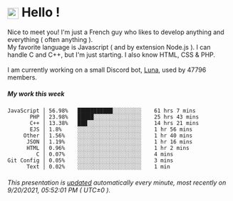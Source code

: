 # <img src="https://64.media.tumblr.com/a77fe63f35eafbe14be38765babf1cb2/ec4eb63d77592970-8f/s1280x1920/cb3343c17d8b4e6010ca747520d078d3dba9ac25.gif" style="vertical-align:middle" width="25px"> Hello !
Nice to meet you! I'm just a French guy who likes to develop anything and everything ( often anything ). <br/>My favorite language is Javascript ( and by extension Node.js ). I can handle C and C++, but I'm just starting. I also know HTML, CSS & PHP.<br/><br/>
I am currently working on a small Discord bot, [Luna](https://github.com/Asgarrrr/Luna), used by 47796 members.<br/>
##### My work this week<br/>
```
JavaScript │ 56.98%   ███████████░░░░░░░░░    61 hrs 7 mins
       PHP │ 23.98%   █████░░░░░░░░░░░░░░░    25 hrs 43 mins
       C++ │ 13.38%   ███░░░░░░░░░░░░░░░░░    14 hrs 21 mins
       EJS │ 1.8%     ░░░░░░░░░░░░░░░░░░░░    1 hr 56 mins
     Other │ 1.56%    ░░░░░░░░░░░░░░░░░░░░    1 hr 40 mins
      JSON │ 1.19%    ░░░░░░░░░░░░░░░░░░░░    1 hr 16 mins
      HTML │ 0.96%    ░░░░░░░░░░░░░░░░░░░░    1 hr 2 mins
         C │ 0.07%    ░░░░░░░░░░░░░░░░░░░░    4 mins
Git Config │ 0.05%    ░░░░░░░░░░░░░░░░░░░░    3 mins
      Text │ 0.02%    ░░░░░░░░░░░░░░░░░░░░    1 min
```
###### This presentation is [updated](https://github.com/Asgarrrr) automatically every minute, most recently on 9/20/2021, 05:52:01 PM ( UTC±0 ).